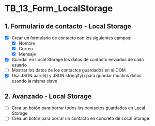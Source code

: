 # TB_13_Form_LocalStorage

## 1. Formulario de contacto - Local Storage
- [X] Crear un formulario de contacto con los siguientes campos:
    - [X] Nombre
    - [X] Correo
    - [X] Mensaje
- [X] Guardar en Local Storage los datos de contacto enviados de cada usuario
- [ ] Mostrar los datos de los contactos guardados en el DOM
- [X] Usa JSON.parse() y JSON.stringify() para guardar muchos datos usando la misma clave
## 2. Avanzado - Local Storage
- [ ] Crea un botón para borrar todos los contactos guardados en Local Storage
- [ ] Crea un  botón para borrar un contacto en concreto de Local Storage.
